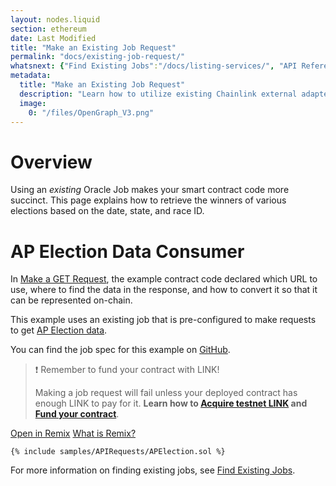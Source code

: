 ```yaml
---
layout: nodes.liquid
section: ethereum
date: Last Modified
title: "Make an Existing Job Request"
permalink: "docs/existing-job-request/"
whatsnext: {"Find Existing Jobs":"/docs/listing-services/", "API Reference":"/docs/chainlink-framework/", "Contract Addresses":"/docs/decentralized-oracles-ethereum-mainnet/"}
metadata:
  title: "Make an Existing Job Request"
  description: "Learn how to utilize existing Chainlink external adapters to make calls to APIs from smart contracts."
  image:
    0: "/files/OpenGraph_V3.png"
---
```

# Overview

Using an *existing* Oracle Job makes your smart contract code more succinct. This page explains how to retrieve the winners of various elections based on the date, state, and race ID.

# AP Election Data Consumer

In [Make a GET Request](../make-a-http-get-request/), the example contract code declared which URL to use, where to find the data in the response, and how to convert it so that it can be represented on-chain.

This example uses an existing job that is pre-configured to make requests to get [AP Election data](https://developer.ap.org/ap-elections-api/).

You can find the job spec for this example on [GitHub](https://github.com/smartcontractkit/documentation/tree/main/_includes/samples/APIRequests/ap-election-job.toml).


>❗️ Remember to fund your contract with LINK!
>
> Making a job request will fail unless your deployed contract has enough LINK to pay for it. **Learn how to [Acquire testnet LINK](../acquire-link/) and [Fund your contract](../fund-your-contract/)**.

<div class="remix-callout">
    <a href="https://remix.ethereum.org/#url=https://docs.chain.link/samples/APIRequests/APElection.sol" target="_blank" >Open in Remix</a>
    <a href="/docs/conceptual-overview/#what-is-remix" >What is Remix?</a>
</div>

```solidity
{% include samples/APIRequests/APElection.sol %}
```

For more information on finding existing jobs, see [Find Existing Jobs](../listing-services/).
